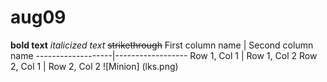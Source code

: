 # aug09
**bold text**
_italicized text_
~~strikethrough~~
First column name  | Second column name 
-------------------|------------------
Row 1, Col 1       | Row 1, Col 2 
Row 2, Col 1       | Row 2, Col 2 
![Minion]
(lks.png)

